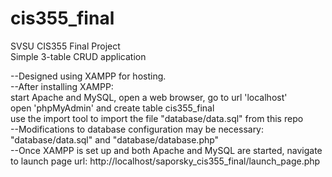 # cis355_final
SVSU CIS355 Final Project  
Simple 3-table CRUD application  
  
--Designed using XAMPP for hosting.  
--After installing XAMPP:  
start Apache and MySQL, open a web browser, go to url 'localhost'  
open 'phpMyAdmin' and create table cis355_final  
use the import tool to import the file "database/data.sql" from this repo  
--Modifications to database configuration may be necessary: "database/data.sql" and "database/database.php"  
--Once XAMPP is set up and both Apache and MySQL are started, navigate to launch page url: http://localhost/saporsky_cis355_final/launch_page.php  